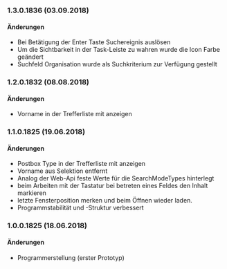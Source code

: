 

<a name="1.3.0.1836"></a>

### 1.3.0.1836 (03.09.2018)

#### &Auml;nderungen

* Bei Betätigung der Enter Taste Suchereignis auslösen
* Um die Sichtbarkeit in der Task-Leiste zu wahren wurde die Icon Farbe geändert
* Suchfeld Organisation wurde als Suchkriterium zur Verfügung gestellt

### 1.2.0.1832 (08.08.2018)

#### &Auml;nderungen

* Vorname in der Trefferliste mit anzeigen


### 1.1.0.1825 (19.06.2018)

#### &Auml;nderungen

* Postbox Type in der Trefferliste mit anzeigen
* Vorname aus Selektion entfernt
* Analog der Web-Api feste Werte für die SearchModeTypes hinterlegt
* beim Arbeiten mit der Tastatur bei betreten eines Feldes den Inhalt markieren
* letzte Fensterposition merken und beim Öffnen wieder laden.
* Programmstabilität und -Struktur verbessert


### 1.0.0.1825 (18.06.2018)

#### &Auml;nderungen

* Programmerstellung (erster Prototyp)
